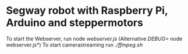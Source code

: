 # Segway robot with Raspberry Pi, Arduino and steppermotors

To start the Webserver, run node *webserver.js* (Alternative *DEBUG=* node webserver.js*) 
To start camerastreaming run *./ffmpeg.sh*